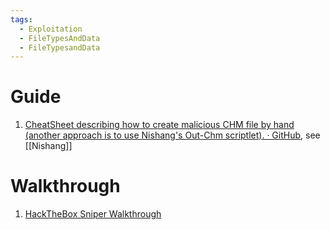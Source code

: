 ```yaml
---
tags:
  - Exploitation
  - FileTypesAndData
  - FileTypesandData
---
```




# Guide

1. [CheatSheet describing how to create malicious CHM file by hand (another approach is to use Nishang's Out-Chm scriptlet). · GitHub](https://gist.github.com/mgeeky/cce31c8602a144d8f2172a73d510e0e7), see [[Nishang]]
# Walkthrough 

1. [HackTheBox Sniper Walkthrough](https://www.sevenlayers.com/index.php/blog/317-hackthebox-sniper-walkthrough)